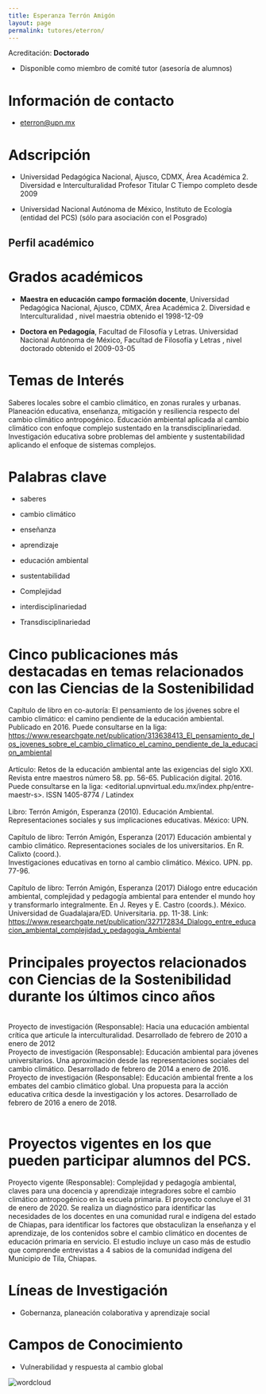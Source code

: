 ```yaml
---
title: Esperanza Terrón Amigón
layout: page
permalink: tutores/eterron/
---
```


Acreditación: **Doctorado**



 - Disponible como miembro de comité tutor (asesoría de alumnos)





# Información de contacto

 - <eterron@upn.mx>





# Adscripción


 - Universidad Pedagógica Nacional, Ajusco, CDMX, Área Académica 2. Diversidad e Interculturalidad     Profesor Titular C Tiempo completo desde 2009
 

 - Universidad Nacional Autónoma de México, Instituto de Ecología (entidad del PCS) (sólo para asociación con el Posgrado)  





## Perfil académico


# Grados académicos


 - **Maestra en educación campo formación docente**, Universidad Pedagógica Nacional, Ajusco, CDMX, Área Académica 2. Diversidad e Interculturalidad , nivel maestria obtenido el 1998-12-09

 - **Doctora en Pedagogía**, Facultad de Filosofía y Letras. Universidad Nacional Autónoma de México, Facultad de Filosofía y Letras , nivel doctorado obtenido el 2009-03-05




# Temas de Interés

Saberes locales sobre el cambio climático, en zonas rurales y urbanas.
Planeación educativa, enseñanza, mitigación y resiliencia respecto del cambio climático antropogénico.
Educación ambiental aplicada al cambio climático con enfoque complejo sustentado en la transdisciplinariedad.
Investigación educativa sobre problemas del ambiente y sustentabilidad aplicando el enfoque de sistemas complejos.



# Palabras clave


 - saberes

 - cambio climático

 - enseñanza

 -  aprendizaje 

 - educación ambiental

 - sustentabilidad

 - Complejidad

 - interdisciplinariedad

 - Transdisciplinariedad




# Cinco publicaciones más destacadas en temas relacionados con las Ciencias de la Sostenibilidad

Capítulo de libro en co-autoría: El pensamiento de los jóvenes sobre el cambio climático: el camino pendiente de la educación ambiental. Publicado en 2016. Puede consultarse en la liga: https://www.researchgate.net/publication/313638413_El_pensamiento_de_los_jovenes_sobre_el_cambio_climatico_el_camino_pendiente_de_la_educacion_ambiental<br /><br />Artículo: Retos de la educación ambiental ante las exigencias del siglo XXI. Revista entre maestros número 58. pp. 56-65. Publicación digital. 2016. Puede consultarse en la liga: &lt;editorial.upnvirtual.edu.mx/index.php/entre-maestr-s&gt;. ISSN 1405-8774 / Latindex<br /><br />Libro: Terrón Amigón, Esperanza (2010). Educación Ambiental. Representaciones sociales y sus implicaciones educativas. México: UPN. <br /><br />Capítulo de libro: Terrón Amigón, Esperanza (2017) Educación ambiental y cambio climático. Representaciones sociales de los universitarios. En R. Calixto (coord.). <br /> Investigaciones educativas en torno al cambio climático.  México. UPN. pp. 77-96.<br /><br />Capítulo de libro: Terrón Amigón, Esperanza (2017) Diálogo entre educación ambiental, complejidad y pedagogía ambiental para entender el mundo hoy y transformarlo integralmente. En J. Reyes y  E. Castro (coords.). México. Universidad de Guadalajara/ED. Universitaria. pp. 11-38. Link: https://www.researchgate.net/publication/327172834_Dialogo_entre_educacion_ambiental_complejidad_y_pedagogia_Ambiental




# Principales proyectos relacionados con Ciencias de la Sostenibilidad durante los últimos cinco años

<br />Proyecto de investigación (Responsable): Hacia una educación ambiental crítica que articule la interculturalidad. Desarrollado de febrero de 2010 a enero de 2012<br />Proyecto de investigación (Responsable): Educación ambiental para jóvenes universitarios. Una aproximación desde las representaciones sociales del cambio climático. Desarrollado de febrero de 2014 a enero de 2016.<br />Proyecto de investigación (Responsable): Educación ambiental frente a los embates del cambio climático global. Una propuesta para la acción educativa crítica desde la investigación y los actores. Desarrollado de febrero de 2016 a enero de 2018.<br /><br />




# Proyectos vigentes en los que pueden participar alumnos del PCS.

Proyecto vigente (Responsable): Complejidad y pedagogía ambiental, claves para una docencia y aprendizaje integradores sobre el cambio climático antropogénico en la escuela primaria. El proyecto concluye el 31 de enero de 2020. Se realiza un diagnóstico para identificar las necesidades de los docentes en una comunidad rural e indígena del estado de Chiapas, para identificar los factores que obstaculizan la enseñanza y el aprendizaje, de los contenidos sobre el cambio climático en docentes de educación primaria en servicio. El estudio incluye un caso más de estudio que comprende entrevistas a 4 sabios de la comunidad indígena del Municipio de Tila, Chiapas.




# Líneas de Investigación


 - Gobernanza, planeación colaborativa y aprendizaje social





# Campos de Conocimiento

 - Vulnerabilidad y respuesta al cambio global



![wordcloud](https://sostenibilidad.posgrado.unam.mx/media/perfil-academico/374/wordcloud.png)
